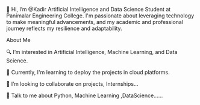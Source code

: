 👋 Hi, I’m @Kadir
Artificial Intelligence and Data Science Student at Panimalar Engineering College. I'm passionate about leveraging technology to make meaningful advancements, and my academic and professional journey reflects my resilience and adaptability.

About Me 

🔍 I’m interested in Artificial Intelligence, Machine Learning, and Data Science.

🌱 Currently, I'm learning to deploy the projects in cloud platforms.

👯 I’m looking to collaborate on projects, Internships...

💬 Talk to me about Python, Machine Learning ,DataScience......
